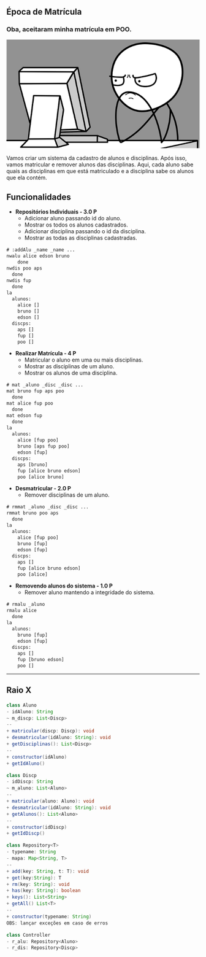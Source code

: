 ## Época de Matrícula
### Oba, aceitaram minha matrícula em POO.
![](figura.png)


Vamos criar um sistema da cadastro de alunos e disciplinas. Após isso, vamos matricular e remover alunos das disciplinas. Aqui, cada aluno sabe quais as disciplinas em que está matriculado e a disciplina sabe os alunos que ela contém.

## Funcionalidades

- **Repositórios Individuais - 3.0 P**
    - Adicionar aluno passando id do aluno.
    - Mostrar os todos os alunos cadastrados.
    - Adicionar disciplina passando o id da disciplina.
    - Mostrar as todas as disciplinas cadastradas.

```
# :addAlu _name _name ...
nwalu alice edson bruno
    done
nwdis poo aps
  done
nwdis fup
  done
la
  alunos:
    alice []
    bruno []
    edson []
  discps:
    aps []
    fup []
    poo []
```

- **Realizar Matrícula - 4 P**
    - Matricular o aluno em uma ou mais disciplinas.
    - Mostrar as disciplinas de um aluno.
    - Mostrar os alunos de uma disciplina.

```
# mat _aluno _disc _disc ...
mat bruno fup aps poo
  done
mat alice fup poo
  done
mat edson fup
  done
la
  alunos:
    alice [fup poo]
    bruno [aps fup poo]
    edson [fup]
  discps:
    aps [bruno]
    fup [alice bruno edson]
    poo [alice bruno]

```
- **Desmatricular - 2.0 P**
    - Remover disciplinas de um aluno.

```
# rmmat _aluno _disc _disc ...
rmmat bruno poo aps
  done
la
  alunos:
    alice [fup poo]
    bruno [fup]
    edson [fup]
  discps:
    aps []
    fup [alice bruno edson]
    poo [alice]
```

- **Removendo alunos do sistema - 1.0 P**
    - Remover aluno mantendo a integridade do sistema.

```
# rmalu _aluno
rmalu alice
  done
la
  alunos:
    bruno [fup]
    edson [fup]
  discps:
    aps []
    fup [bruno edson]
    poo []
```
---
## Raio X

````java
class Aluno
- idAluno: String
~ m_discp: List<Discp>
--
+ matricular(discp: Discp): void
+ desmatricular(idAluno: String): void
+ getDisciplinas(): List<Discp>
--
+ constructor(idAluno)
+ getIdAluno()
````

````java
class Discp
- idDiscp: String
~ m_aluno: List<Aluno>
--
+ matricular(aluno: Aluno): void
+ desmatricular(idAluno: String): void
+ getAlunos(): List<Aluno>
--
+ constructor(idDiscp)
+ getIdDiscp()
````

````java
class Repository<T>
- typename: String
- mapa: Map<String, T>
--
+ add(key: String, t: T): void
+ get(key:String): T
+ rm(key: String): void
+ has(key: String): boolean
+ keys(): List<String>
+ getAll() List<T>
--
+ constructor(typename: String)
OBS: lançar exceções em caso de erros
````

````java
class Controller
- r_alu: Repository<Aluno>
- r_dis: Repository<Discp>
````  

